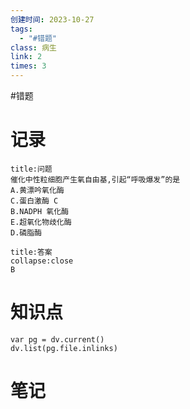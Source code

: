 ```yaml
---
创建时间: 2023-10-27
tags:
  - "#错题"
class: 病生
link: 2
times: 3
---
```

#错题


记录
==
```ad-question
title:问题
催化中性粒细胞产生氧自由基,引起“呼吸爆发”的是
A.黄漂吟氧化酶
C.蛋白激酶 C
B.NADPH 氧化酶
E.超氧化物歧化酶
D.磷脂酶
```

```ad-note
title:答案
collapse:close
B
```

知识点
==
```dataviewjs
var pg = dv.current()
dv.list(pg.file.inlinks)
```

笔记
==